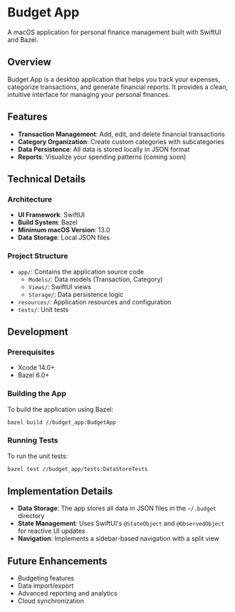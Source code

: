 # Budget App

A macOS application for personal finance management built with SwiftUI and Bazel.

## Overview

Budget App is a desktop application that helps you track your expenses, categorize transactions, and generate financial reports. It provides a clean, intuitive interface for managing your personal finances.

## Features

- **Transaction Management**: Add, edit, and delete financial transactions
- **Category Organization**: Create custom categories with subcategories
- **Data Persistence**: All data is stored locally in JSON format
- **Reports**: Visualize your spending patterns (coming soon)

## Technical Details

### Architecture

- **UI Framework**: SwiftUI
- **Build System**: Bazel
- **Minimum macOS Version**: 13.0
- **Data Storage**: Local JSON files

### Project Structure

- `app/`: Contains the application source code
  - `Models/`: Data models (Transaction, Category)
  - `Views/`: SwiftUI views
  - `Storage/`: Data persistence logic
- `resources/`: Application resources and configuration
- `tests/`: Unit tests

## Development

### Prerequisites

- Xcode 14.0+
- Bazel 6.0+

### Building the App

To build the application using Bazel:

```bash
bazel build //budget_app:BudgetApp
```


### Running Tests

To run the unit tests:

```bash
bazel test //budget_app/tests:DataStoreTests
```


## Implementation Details

- **Data Storage**: The app stores all data in JSON files in the `~/.budget` directory
- **State Management**: Uses SwiftUI's `@StateObject` and `@ObservedObject` for reactive UI updates
- **Navigation**: Implements a sidebar-based navigation with a split view

## Future Enhancements

- Budgeting features
- Data import/export
- Advanced reporting and analytics
- Cloud synchronization
